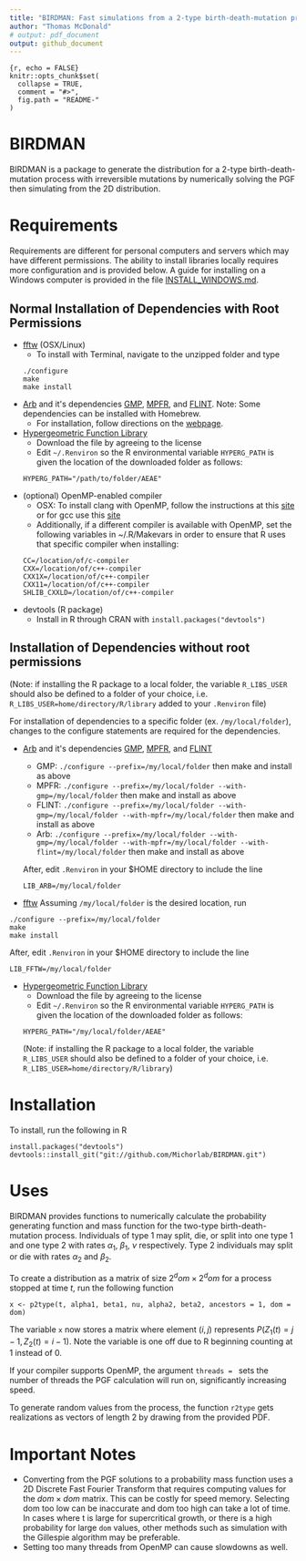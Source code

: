 ```yaml
---
title: "BIRDMAN: Fast simulations from a 2-type birth-death-mutation process"
author: "Thomas McDonald"
# output: pdf_document
output: github_document
---
```


<!-- README.md is generated from README.Rmd. Please edit that file -->

~~~
{r, echo = FALSE}
knitr::opts_chunk$set(
  collapse = TRUE,
  comment = "#>",
  fig.path = "README-"
)
~~~

# BIRDMAN

BIRDMAN is a package to generate the distribution for a 2-type
birth-death-mutation process with irreversible mutations by numerically
solving the PGF then simulating from the 2D distribution.

# Requirements

Requirements are different for personal computers and servers which may have
different permissions. The ability to install libraries locally requires more
configuration and is provided below. A guide for installing on a Windows
computer is provided in the file [INSTALL_WINDOWS.md](https://github.com/Michorlab/BIRDMAN/blob/master/INSTALL_WINDOWS.md).

## Normal Installation of Dependencies with Root Permissions
* [fftw](http://fftw.org/fftw-3.3.7.tar.gz) (OSX/Linux)
    + To install with Terminal, navigate to the unzipped folder and type
    ~~~
    ./configure
    make
    make install
    ~~~
* [Arb](http://arblib.org) and it's dependencies [GMP](https://gmplib.org), [MPFR](http://www.mpfr.org), and [FLINT](http://www.flintlib.org/). Note: Some dependencies can be installed with Homebrew.
    + For installation, follow directions on the [webpage](http://arblib.org/setup.html#download).
* [Hypergeometric Function Library](http://cpc.cs.qub.ac.uk/summaries/AEAE_v1_0.html)
    + Download the file by agreeing to the license
    + Edit `~/.Renviron` so the R environmental variable `HYPERG_PATH` is given the location of the downloaded folder as follows:
    ```
    HYPERG_PATH="/path/to/folder/AEAE"
    ```
* (optional) OpenMP-enabled compiler
    + OSX: To install clang with OpenMP, follow the instructions at this [site](https://thecoatlessprofessor.com/programming/openmp-in-r-on-os-x/) or
    for gcc use this [site](https://asieira.github.io/using-openmp-with-r-packages-in-os-x.html)
    + Additionally, if a different compiler is available with OpenMP, set the following
    variables in ~/.R/Makevars in order to ensure that R uses that specific compiler when installing:
    ~~~
    CC=/location/of/c-compiler
    CXX=/location/of/c++-compiler
    CXX1X=/location/of/c++-compiler
    CXX11=/location/of/c++-compiler
    SHLIB_CXXLD=/location/of/c++-compiler
    ~~~
* devtools (R package)
    + Install in R through CRAN with `install.packages("devtools")`

## Installation of Dependencies without root permissions
(Note: if installing the R package to a local folder, the variable `R_LIBS_USER` should also be defined to a folder of your choice,
i.e. `R_LIBS_USER=home/directory/R/library` added to your `.Renviron` file)

For installation of dependencies to a specific folder (ex. `/my/local/folder`), changes to the configure statements are required for the dependencies.

* [Arb](http://arblib.org) and it's dependencies [GMP](https://gmplib.org), [MPFR](http://www.mpfr.org), and [FLINT](http://www.flintlib.org/)
  + GMP: `./configure --prefix=/my/local/folder` then make and install as above
  + MPFR: `./configure --prefix=/my/local/folder --with-gmp=/my/local/folder` then make and install as above
  + FLINT: `./configure --prefix=/my/local/folder --with-gmp=/my/local/folder --with-mpfr=/my/local/folder` then make and install as above
  + Arb: `./configure --prefix=/my/local/folder --with-gmp=/my/local/folder --with-mpfr=/my/local/folder --with-flint=/my/local/folder` then make and install as above

  After, edit `.Renviron` in your $HOME directory to include the line
  ~~~
  LIB_ARB=/my/local/folder
  ~~~
* [fftw](http://fftw.org/fftw-3.3.7.tar.gz) Assuming `/my/local/folder` is the desired
location, run
~~~~
./configure --prefix=/my/local/folder
make
make install
~~~~
After, edit `.Renviron` in your $HOME directory to include the line
~~~
LIB_FFTW=/my/local/folder
~~~

* [Hypergeometric Function Library](http://cpc.cs.qub.ac.uk/summaries/AEAE_v1_0.html)
    + Download the file by agreeing to the license
    + Edit `~/.Renviron` so the R environmental variable `HYPERG_PATH` is given the location of the downloaded folder as follows:
    ```
    HYPERG_PATH="/my/local/folder/AEAE"
    ```
    (Note: if installing the R package to a local folder, the variable `R_LIBS_USER` should also be defined to a folder of your choice,
    i.e. `R_LIBS_USER=home/directory/R/library`)


# Installation
To install, run the following in R
~~~
install.packages("devtools")
devtools::install_git("git://github.com/Michorlab/BIRDMAN.git")
~~~


# Uses

BIRDMAN provides functions to numerically calculate the probability generating function and mass function for
the two-type birth-death-mutation process. Individuals of type 1 may split, die, or split into one type 1 and
one type 2 with rates $\alpha_1$, $\beta_1$, $\nu$ respectively. Type 2 individuals may split or die with
rates $\alpha_2$ and $\beta_2$.

To create a distribution as a matrix of size $2^dom \times 2^dom$ for a process stopped at time $t$,
run the following function
~~~
x <- p2type(t, alpha1, beta1, nu, alpha2, beta2, ancestors = 1, dom = dom)
~~~
The variable `x` now stores a matrix where element $(i,j)$ represents $P(Z_1(t) = j-1, Z_2(t) = i-1)$. Note
the variable is one off due to R beginning counting at 1 instead of 0.

If your compiler supports OpenMP, the argument `threads = ` sets the number of threads the PGF calculation
will run on, significantly increasing speed.

To generate random values from the process, the function `r2type` gets realizations as vectors of length
2 by drawing from the provided PDF.

# Important Notes
* Converting from the PGF solutions to a probability mass function uses a 2D Discrete Fast Fourier Transform
that requires computing values for the $dom \times dom$ matrix. This can be costly for speed memory. Selecting
dom too low can be inaccurate and dom too high can take a lot of time. In cases where t is large for
supercritical growth, or there is a high probability for large `dom` values, other methods such as simulation
with the Gillespie algorithm may be preferable.
* Setting too many threads from OpenMP can cause slowdowns as well.
